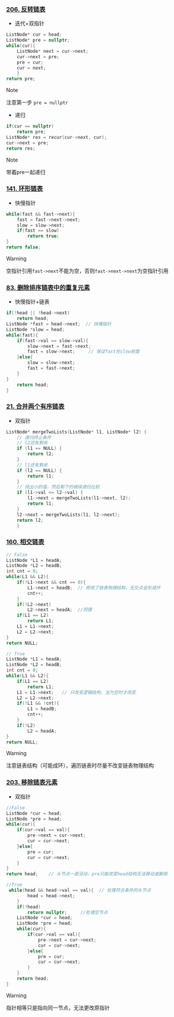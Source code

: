 ### [206. 反转链表](https://leetcode.cn/problems/reverse-linked-list/)
- 迭代+双指针
```cpp
ListNode* cur = head;
ListNode* pre = nullptr;
while(cur){
    ListNode* next = cur->next;
    cur->next = pre;
    pre = cur;
    cur = next;
    }
return pre;
```
>[!note]
>注意第一步 ``pre = nullptr``

- 递归
```cpp
if(cur == nullptr)
    return pre;
ListNode* res = recur(cur->next, cur);
cur->next = pre;
return res;
```
>[!note]
>带着pre一起递归


### [141. 环形链表](https://leetcode.cn/problems/linked-list-cycle/)
- 快慢指针
```cpp
while(fast && fast->next){  
    fast = fast->next->next;  
    slow = slow->next;  
    if(fast == slow)  
        return true;  
}  
return false;
```
>[!warning]
>空指针引用``fast->next``不能为空，否则``fast->next->next``为空指针引用

### [83. 删除排序链表中的重复元素](https://leetcode.cn/problems/remove-duplicates-from-sorted-list/)
- 快慢指针+链表
```cpp
if(!head || !head->next)
    return head;
ListNode *fast = head->next;  // 快慢指针
ListNode *slow = head;
while(fast){
    if(fast->val == slow->val){
        slow->next = fast->next;
        fast = slow->next;     // 保证fast在slow前面
    }else{
        slow = slow->next;
        fast = fast->next;
    }
}
    return head;
}
```
### [21. 合并两个有序链表](https://leetcode.cn/problems/merge-two-sorted-lists/)
- 双指针
```cpp
ListNode* mergeTwoLists(ListNode* l1, ListNode* l2) {
    // 递归终止条件
    // l2还有剩余
    if (l1 == NULL) {
        return l2;
    }
    // l1还有剩余
    if (l2 == NULL) {
        return l1;
    }
    // 找出小的值，然后剩下的继续递归比较
    if (l1->val <= l2->val) {
        l1->next = mergeTwoLists(l1->next, l2);
        return l1;
    }
    l2->next = mergeTwoLists(l1, l2->next);
    return l2;
    }
```


### [160. 相交链表](https://leetcode.cn/problems/intersection-of-two-linked-lists/)
```cpp
// False
ListNode *L1 = headA;  
ListNode *L2 = headB;  
int cnt = 0;  
while(L1 && L2){  
    if(!L1->next && cnt == 0){  
        L1->next = headB;  // 修改了链表物理结构，无交点会形成环
        cnt++;             
    }  
    if(!L2->next)  
        L2->next = headA;  //同理
    if(L1 == L2)  
        return L1;  
    L1 = L1->next;  
    L2 = L2->next;  
}  
return NULL;

// True
ListNode *L1 = headA;  
ListNode *L2 = headB;  
int cnt = 0;  
while(L1 && L2){  
    if(L1 == L2)  
        return L1;  
    L1 = L1->next;   // 只改变逻辑结构，当为空时才改变
    L2 = L2->next;  
    if(!L1 && !cnt){  
        L1 = headB;  
        cnt++;  
    }  
    if(!L2)  
        L2 = headA;  
}  
return NULL;
```
>[!warning]
>注意链表结构（可能成环），遍历链表时尽量不改变链表物理结构

### [203. 移除链表元素](https://leetcode.cn/problems/remove-linked-list-elements/)
- 双指针
```cpp
//False
ListNode *cur = head;  
ListNode *pre = head;  
while(cur){  
    if(cur->val == val){  
        pre->next = cur->next;  
        cur = cur->next;  
    }else{  
        pre = cur;  
        cur = cur->next;  
    }  
}  
return head;    // 头节点一直没动，pre只能改变head结构无法移动或删除

//True
 while(head && head->val == val){  // 处理符合条件的头节点
        head = head->next;  
    }  
    if(!head)  
        return nullptr;     //处理空节点
    ListNode *cur = head;  
    ListNode *pre = head;  
    while(cur){  
        if(cur->val == val){  
            pre->next = cur->next;  
            cur = cur->next;  
        }else{  
            pre = cur;  
            cur = cur->next;  
        }  
    }  
    return head;  
}
```
>[!warning]
>指针相等只是指向同一节点，无法更改原指针